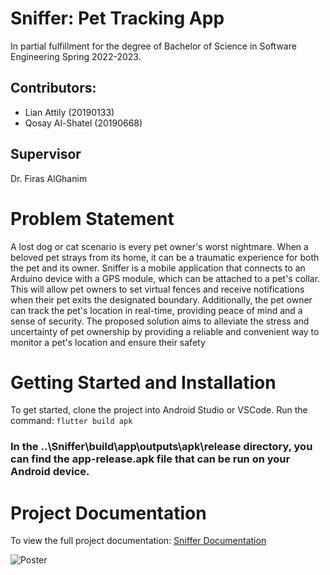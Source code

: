 # Sniffer: Pet Tracking App

In partial fulfillment for the degree of Bachelor of Science in Software Engineering Spring 2022-2023.

## Contributors:
- Lian Attily (20190133)
- Qosay Al-Shatel (20190668)

## Supervisor
Dr. Firas AlGhanim

# Problem Statement
A lost dog or cat scenario is every pet owner's worst nightmare. When a beloved pet 
strays from its home, it can be a traumatic experience for both the pet and its owner. 
Sniffer is a mobile application that connects to an Arduino device with a GPS 
module, which can be attached to a pet's collar. This will allow pet owners to set virtual fences 
and receive notifications when their pet exits the designated boundary. Additionally, the pet 
owner can track the pet's location in real-time, providing peace of mind and a sense of security. 
The proposed solution aims to alleviate the stress and uncertainty of pet ownership by providing 
a reliable and convenient way to monitor a pet's location and ensure their safety

# Getting Started and Installation
To get started, clone the project into Android Studio or VSCode. Run the command:
```flutter build apk```

### In the ..\Sniffer\build\app\outputs\apk\release directory, you can find the app-release.apk file that can be run on your Android device.

# Project Documentation
To view the full project documentation: [Sniffer Documentation](https://github.com/Qosay-AlShatel/Sniffer/blob/main/Sniffer_Documentation.pdf)

![Poster](https://i.ibb.co/DYPMVM7/SNIFFER-2.png)

